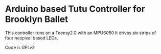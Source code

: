 Arduino based Tutu Controller for Brooklyn Ballet
=================================================

This controller runs on a Teensy2.0 with an MPU6050
It drives six strips of four neopixel based LEDs. 

Code is GPLv2

